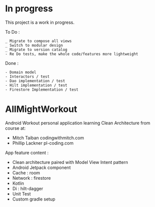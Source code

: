 # In progress

This project is a work in progress.

To Do :

    _ Migrate to compose all views
    _ Switch to modular design
    _ Migrate to version catalog
    - Re Do tests, make the whole code/features more lightweight

Done :

    - Domain model
    - Interactors / test
    - Dao implementation / test
    - Hilt implementation / test
    - Firestore Implementation / test

# AllMightWorkout

Android Workout personal application learning Clean Architecture from course at:

- Mitch Taiban codingwithmitch.com
- Phillip Lackner  pl-coding.com

App feature content :

  - Clean architecture paired with Model View Intent pattern
  - Android Jetpack component
  - Cache : room 
  - Network : firestore
  - Kotlin
  - Di : hilt-dagger
  - Unit Test
  - Custom gradle setup
